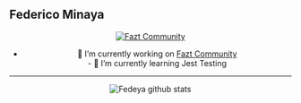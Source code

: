 ## Federico Minaya 

<link rel="stylesheet" href="https://gist.githubusercontent.com/bertobox/3503850/raw/114c99e855c77b67e5af4d8706bad2e007378ba1/list-styles-for-markdown.css"></link>

<div align="center">

[![Fazt Community](https://img.shields.io/badge/Fazt%20Community-GitHub-red)](https://github.com/faztcommunity)

</div>

<ul align="center" class="none">
  
<li class="none"> 🔭 I’m currently working on <a href="https://github.com/faztcommunity">Fazt Community</a> </li>
- 🌱 I’m currently learning Jest Testing

</ul>

---

<div align="center">

![Fedeya github stats](https://github-readme-stats.vercel.app/api?username=Fedeya&theme=tokyonight&show_icons=true&count_private=true)

</div>
